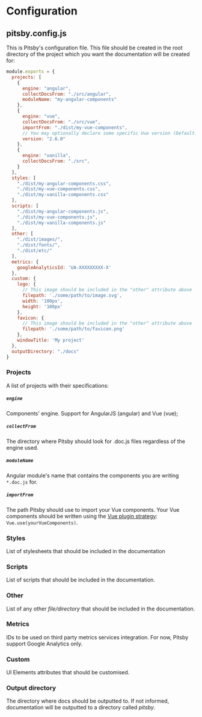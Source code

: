# Configuration

## pitsby.config.js

This is Pitsby's configuration file. This file should be created in the root directory of the project which you want the documentation will be created for:

``` javascript
module.exports = {
  projects: [
    {
      engine: "angular",
      collectDocsFrom: "./src/angular",
      moduleName: "my-angular-components"
    },
    {
      engine: "vue",
      collectDocsFrom: "./src/vue",
      importFrom: "./dist/my-vue-components",
      // You may optionally declare some specific Vue version (Default: 2.5.13)
      version: "2.6.0"
    },
    {
      engine: "vanilla",
      collectDocsFrom: "./src",
    }
  ],
  styles: [
    "./dist/my-angular-components.css",
    "./dist/my-vue-components.css",
    "./dist/my-vanilla-components.css"
  ],
  scripts: [
    "./dist/my-angular-components.js",
    "./dist/my-vue-components.js",
    "./dist/my-vanilla-components.js"
  ],
  other: [
    "./dist/images/",
    "./dist/fonts/",
    "./dist/etc/"
  ],
  metrics: {
    googleAnalyticsId: 'UA-XXXXXXXXX-X'
  },
  custom: {
    logo: {
      // This image should be included in the "other" attribute above
      filepath: './some/path/to/image.svg',
      width: '100px',
      height: '100px'
    },
    favicon: {
      // This image should be included in the "other" attribute above
      filepath: './some/path/to/favicon.png'
    },
    windowTitle: 'My project'
  },
  outputDirectory: "./docs"
}

```

### Projects
A list of projects with their specifications:

##### `engine`
Components' engine. Support for AngularJS (angular) and Vue (vue);

##### `collectFrom`
The directory where Pitsby should look for .doc.js files regardless of the engine used.

##### `moduleName`
Angular module's name that contains the components you are writing `*.doc.js` for.

##### `importFrom`
The path Pitsby should use to import your Vue components. Your Vue components should be written using the [Vue plugin strategy](https://vuejs.org/v2/guide/plugins.html): `Vue.use(yourVueComponents)`.

### Styles
List of stylesheets that should be included in the documentation

### Scripts
List of scripts that should be included in the documentation.

### Other
List of any other *file/directory* that should be included in the documentation.

### Metrics
IDs to be used on third party metrics services integration. For now, Pitsby support Google Analytics only.

### Custom
UI Elements attributes that should be customised.

### Output directory
The directory where docs should be outputted to. If not informed, documentation will be outputted to a directory called *pitsby*.
